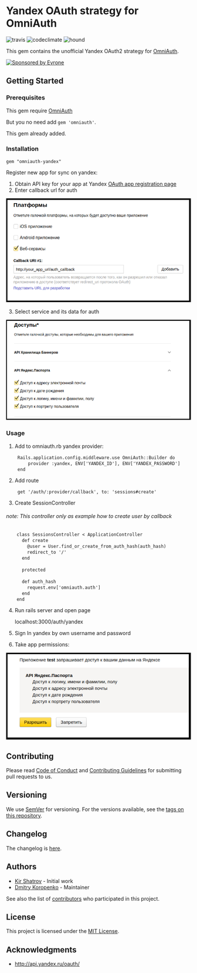 # Yandex OAuth strategy for OmniAuth

![travis](https://travis-ci.org/evrone/omniauth-yandex.svg?branch=master)
![codeclimate](https://travis-ci.org/evrone/omniauth-yandex.svg?branch=master)
![hound](https://travis-ci.org/evrone/omniauth-yandex.svg?branch=master)

This gem contains the unofficial Yandex OAuth2 strategy for [OmniAuth](http://github.com/intridea/omniauth).

<a href="https://evrone.com/?utm_source=github.com">
  <img src="https://evrone.com/logo/evrone-sponsored-logo.png"
       alt="Sponsored by Evrone" width="231">
</a>

## Getting Started
### Prerequisites

This gem require [OmniAuth](http://github.com/intridea/omniauth)

But you no need add `gem 'omniauth'`.

This gem already added. 

### Installation

    gem "omniauth-yandex"
    
Register new app for sync on yandex:

1. Obtain API key for your app at Yandex [OAuth app registration page](https://oauth.yandex.ru/client/new)
2. Enter callback url for auth

![](readme_content/image/callback_url.png)

3. Select service and its data for auth

![](readme_content/image/checkers.png)

### Usage

1. Add to omniauth.rb yandex provider:
    
        Rails.application.config.middleware.use OmniAuth::Builder do
            provider :yandex, ENV['YANDEX_ID'], ENV['YANDEX_PASSWORD']
        end
        
2. Add route 

        get '/auth/:provider/callback', to: 'sessions#create'
        
3. Create SessionController
###### note: This controller only as example how to create user by callback 

        class SessionsController < ApplicationController
          def create
            @user = User.find_or_create_from_auth_hash(auth_hash)
            redirect_to '/'
          end
        
          protected
        
          def auth_hash
            request.env['omniauth.auth']
          end
        end

4. Run rails server and open page

    localhost:3000/auth/yandex
    
5. Sign In yandex by own username and password
6. Take app permissions:

![](readme_content/image/permissions.png)

## Contributing

Please read [Code of Conduct](CODE-OF-CONDUCT.md) and [Contributing Guidelines](CONTRIBUTING.md) for submitting pull requests to us.

## Versioning

We use [SemVer](http://semver.org/) for versioning. For the versions available, 
see the [tags on this repository](https://github.com/evrone/omniauth-yandex/tags). 

## Changelog

The changelog is [here](CHANGELOG.md).

## Authors

* [Kir Shatrov](https://github.com/kirs) - Initial work
* [Dmitry Koropenko](https://github.com/smalew) - Maintainer

See also the list of [contributors](https://github.com/evrone/omniauth-yandex/contributors) who participated in this project.

## License

This project is licensed under the [MIT License](LICENSE).

## Acknowledgments

* http://api.yandex.ru/oauth/
